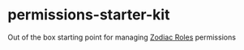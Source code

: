 # permissions-starter-kit

Out of the box starting point for managing [Zodiac Roles](https://roles.gnosisguild.org) permissions
